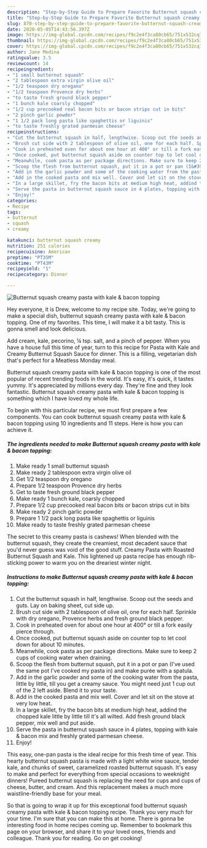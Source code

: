 ```yaml
---
description: "Step-by-Step Guide to Prepare Favorite Butternut squash creamy pasta with kale &amp;amp; bacon topping"
title: "Step-by-Step Guide to Prepare Favorite Butternut squash creamy pasta with kale &amp;amp; bacon topping"
slug: 870-step-by-step-guide-to-prepare-favorite-butternut-squash-creamy-pasta-with-kale-and-amp-bacon-topping
date: 2020-05-05T14:43:56.397Z
image: https://img-global.cpcdn.com/recipes/f9c2e4f3ca80cb65/751x532cq70/butternut-squash-creamy-pasta-with-kale-bacon-topping-recipe-main-photo.jpg
thumbnail: https://img-global.cpcdn.com/recipes/f9c2e4f3ca80cb65/751x532cq70/butternut-squash-creamy-pasta-with-kale-bacon-topping-recipe-main-photo.jpg
cover: https://img-global.cpcdn.com/recipes/f9c2e4f3ca80cb65/751x532cq70/butternut-squash-creamy-pasta-with-kale-bacon-topping-recipe-main-photo.jpg
author: Jane Medina
ratingvalue: 3.5
reviewcount: 14
recipeingredient:
- "1 small butternut squash"
- "2 tablespoon extra virgin olive oil"
- "1/2 teaspoon dry oregano"
- "1/2 teaspoon Provence dry herbs"
- "to taste fresh ground black pepper"
- "1 bunch kale coarsly chopped"
- "1/2 cup precooked real bacon bits or bacon strips cut in bits"
- "2 pinch garlic powder"
- "1 1/2 pack long pasta like spaghettis or liguinis"
- "to taste freshly grated parmesan cheese"
recipeinstructions:
- "Cut the butternut squash in half, lengthwise. Scoop out the seeds and guts. Lay on baking sheet, cut side up."
- "Brush cut side with 2 tablespoon of olive oil, one for each half. Sprinkle with dry oregano, Provence herbs and fresh ground black pepper."
- "Cook in preheated oven for about one hour at 400° or till a fork easily pierce through."
- "Once cooked, put butternut squash aside on counter top to let cool down for about 10 minutes."
- "Meanwhile, cook pasta as per package directions. Make sure to keep 2 cups of cooking water when draining."
- "Scoop the flesh from butternut squash, put it in a pot or pan (I&#39;ve used the same pot I&#39;ve cooked my pasta in) and make purée with a spatula."
- "Add in the garlic powder and some of the cooking water from the pasta, little by little, till you get a creamy sauce. You might need just 1 cup out of the 2 left aside. Blend it to your taste."
- "Add in the cooked pasta and mix well. Cover and let sit on the stove at very low heat."
- "In a large skillet, fry the bacon bits at medium high heat, addind the chopped kale little by little till it&#39;s all wilted. Add fresh ground black pepper, mix well and put aside."
- "Serve the pasta in butternut squash sauce in 4 plates, topping with kale &amp; bacon mix and freshly grated parmesan cheese."
- "Enjoy!"
categories:
- Recipe
tags:
- butternut
- squash
- creamy

katakunci: butternut squash creamy 
nutrition: 251 calories
recipecuisine: American
preptime: "PT35M"
cooktime: "PT43M"
recipeyield: "1"
recipecategory: Dinner

---
```



![Butternut squash creamy pasta with kale &amp; bacon topping](https://img-global.cpcdn.com/recipes/f9c2e4f3ca80cb65/751x532cq70/butternut-squash-creamy-pasta-with-kale-bacon-topping-recipe-main-photo.jpg)

Hey everyone, it is Drew, welcome to my recipe site. Today, we're going to make a special dish, butternut squash creamy pasta with kale &amp; bacon topping. One of my favorites. This time, I will make it a bit tasty. This is gonna smell and look delicious.

Add cream, kale, pecorino, ¼ tsp. salt, and a pinch of pepper. When you have a house full this time of year, turn to this recipe for Pasta with Kale and Creamy Butternut Squash Sauce for dinner. This is a filling, vegetarian dish that&#39;s perfect for a Meatless Monday meal.

Butternut squash creamy pasta with kale &amp; bacon topping is one of the most popular of recent trending foods in the world. It's easy, it's quick, it tastes yummy. It's appreciated by millions every day. They're fine and they look fantastic. Butternut squash creamy pasta with kale &amp; bacon topping is something which I have loved my whole life.


To begin with this particular recipe, we must first prepare a few components. You can cook butternut squash creamy pasta with kale &amp; bacon topping using 10 ingredients and 11 steps. Here is how you can achieve it.

<!--inarticleads1-->

##### The ingredients needed to make Butternut squash creamy pasta with kale &amp; bacon topping:

1. Make ready 1 small butternut squash
1. Make ready 2 tablespoon extra virgin olive oil
1. Get 1/2 teaspoon dry oregano
1. Prepare 1/2 teaspoon Provence dry herbs
1. Get to taste fresh ground black pepper
1. Make ready 1 bunch kale, coarsly chopped
1. Prepare 1/2 cup precooked real bacon bits or bacon strips cut in bits
1. Make ready 2 pinch garlic powder
1. Prepare 1 1/2 pack long pasta like spaghettis or liguinis
1. Make ready to taste freshly grated parmesan cheese


The secret to this creamy pasta is cashews! When blended with the butternut squash, they create the creamiest, most decadent sauce that you&#39;d never guess was void of the good stuff. Creamy Pasta with Roasted Butternut Squash and Kale. This lightened up pasta recipe has enough rib-sticking power to warm you on the dreariest winter night. 

<!--inarticleads2-->

##### Instructions to make Butternut squash creamy pasta with kale &amp; bacon topping:

1. Cut the butternut squash in half, lengthwise. Scoop out the seeds and guts. Lay on baking sheet, cut side up.
1. Brush cut side with 2 tablespoon of olive oil, one for each half. Sprinkle with dry oregano, Provence herbs and fresh ground black pepper.
1. Cook in preheated oven for about one hour at 400° or till a fork easily pierce through.
1. Once cooked, put butternut squash aside on counter top to let cool down for about 10 minutes.
1. Meanwhile, cook pasta as per package directions. Make sure to keep 2 cups of cooking water when draining.
1. Scoop the flesh from butternut squash, put it in a pot or pan (I&#39;ve used the same pot I&#39;ve cooked my pasta in) and make purée with a spatula.
1. Add in the garlic powder and some of the cooking water from the pasta, little by little, till you get a creamy sauce. You might need just 1 cup out of the 2 left aside. Blend it to your taste.
1. Add in the cooked pasta and mix well. Cover and let sit on the stove at very low heat.
1. In a large skillet, fry the bacon bits at medium high heat, addind the chopped kale little by little till it&#39;s all wilted. Add fresh ground black pepper, mix well and put aside.
1. Serve the pasta in butternut squash sauce in 4 plates, topping with kale &amp; bacon mix and freshly grated parmesan cheese.
1. Enjoy!


This easy, one-pan pasta is the ideal recipe for this fresh time of year. This hearty butternut squash pasta is made with a light white wine sauce, tender kale, and chunks of sweet, caramelized roasted butternut squash. It&#39;s easy to make and perfect for everything from special occasions to weeknight dinners! Pureed butternut squash is replacing the need for cups and cups of cheese, butter, and cream. And this replacement makes a much more waistline-friendly base for your meal. 

So that is going to wrap it up for this exceptional food butternut squash creamy pasta with kale &amp; bacon topping recipe. Thank you very much for your time. I'm sure that you can make this at home. There is gonna be interesting food in home recipes coming up. Remember to bookmark this page on your browser, and share it to your loved ones, friends and colleague. Thank you for reading. Go on get cooking!
